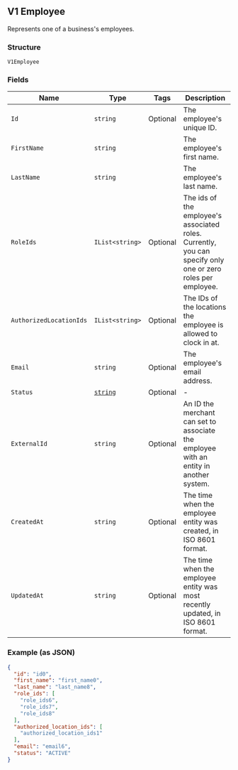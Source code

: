 ## V1 Employee

Represents one of a business's employees.

### Structure

`V1Employee`

### Fields

| Name | Type | Tags | Description |
|  --- | --- | --- | --- |
| `Id` | `string` | Optional | The employee's unique ID. |
| `FirstName` | `string` |  | The employee's first name. |
| `LastName` | `string` |  | The employee's last name. |
| `RoleIds` | `IList<string>` | Optional | The ids of the employee's associated roles. Currently, you can specify only one or zero roles per employee. |
| `AuthorizedLocationIds` | `IList<string>` | Optional | The IDs of the locations the employee is allowed to clock in at. |
| `Email` | `string` | Optional | The employee's email address. |
| `Status` | [`string`](/doc/models/v1-employee-status.md) | Optional | - |
| `ExternalId` | `string` | Optional | An ID the merchant can set to associate the employee with an entity in another system. |
| `CreatedAt` | `string` | Optional | The time when the employee entity was created, in ISO 8601 format. |
| `UpdatedAt` | `string` | Optional | The time when the employee entity was most recently updated, in ISO 8601 format. |

### Example (as JSON)

```json
{
  "id": "id0",
  "first_name": "first_name0",
  "last_name": "last_name8",
  "role_ids": [
    "role_ids6",
    "role_ids7",
    "role_ids8"
  ],
  "authorized_location_ids": [
    "authorized_location_ids1"
  ],
  "email": "email6",
  "status": "ACTIVE"
}
```

